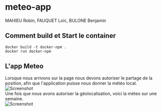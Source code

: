 # meteo-app

MAHIEU Robin, FAUQUET Loïc, BULONE Benjamin
 
## Comment build et Start le container
```docker build -t docker-npm .```
<br/>
```docker run docker-npm```

## L'app Meteo
Lorsque nous arrivons sur la page nous devons autoriser le partage de la position, afin que l'application puisse nous donner la météo local.
<br/>
![Screenshot](autorisation.png)
<br/>
Une fois que nous avons autoriser la géolocalisation, voici la méteo sur une semaine.
<br/>
![Screenshot](appli.png)
